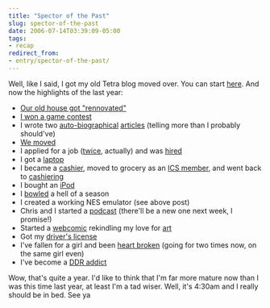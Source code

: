 ```yaml
---
title: "Spector of the Past"
slug: spector-of-the-past
date: 2006-07-14T03:39:09-05:00
tags:
- recap
redirect_from:
- entry/spector-of-the-past/
---
```

Well, like I said, I got my old Tetra blog moved over. You can start [here](http://www.dxprog.com/?p=67). And now the highlights of the last year:

- [Our old house got "rennovated"](http://dxprog.com/entry/of-paint-and-spackle/)
- [I won a game contest](http://www.dxprog.com/entry/days-like-this-dont-come-too-often/)
- I wrote two [auto-biographical](http://www.dxprog.com/entry/a-history-of-me-part-1/) [articles](http://www.dxprog.com/entry/history-of-me-part-2/) (telling more than I probably should've)
- [We moved](http://www.dxprog.com/entry/the-moving-begins/)
- I applied for a job ([twice](http://www.dxprog.com/entry/the-canon-to-real-life/), actually) and was [hired](http://www.dxprog.com/entry/my-first-day/)
- I got a [laptop](http://www.dxprog.com/entry/laptop-whoooo/)
- I became a [cashier](http://www.dxprog.com/entry/so-its-2006-i-smell-no-difference/), moved to grocery as an [ICS member](http://dxprog.blogspot.com/?p=6), and went back to [cashiering](http://www.dxprog.com/entry/well-today-is-the-end-of-the-beginning/)
- I bought an [iPod](http://www.blogger.com/comment.g?blogID=21128349&postID=114145540870772689)
- I [bowled](http://www.blogger.com/comment.g?blogID=21128349&postID=114184015940905673) a hell of a season
- I created a working NES emulator (see above post)
- Chris and I started a [podcast](http://www.dxprog.com/entry/the-internet-will-never-be-the-same-again/) (there'll be a new one next week, I promise!)
- Started a [webcomic](http://www.dxprog.com/entry/l4m0r-the-hedgehog/) rekindling my love for [art](http://www.dxprog.com/entry/various-brain-farts/)
- Got my [driver's license](http://www.dxprog.com/entry/well-the-video-says-all-basically/)
- I've fallen for a girl and been [heart broken](http://www.dxprog.com/entry/f5-pictures-speak-louder-than-words/) (going for two times now, on the same girl even)
- I've become a [DDR addict](http://www.dxprog.com/entry/ddr-mania/)

Wow, that's quite a year. I'd like to think that I'm far more mature now than I was this time last year, at least I'm a tad wiser. Well, it's 4:30am and I really should be in bed. See ya
